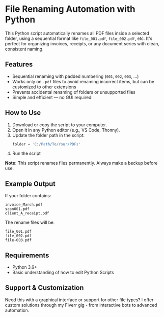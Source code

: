 # File Renaming Automation with Python

This Python script automatically renames all PDF files inside a selected folder, using a sequential format like `file_001.pdf`, `file_002.pdf`, etc. It's perfect for organizing invoices, receipts, or any document series with clean, consistent naming.

## Features

- Sequential renaming with padded numbering (`001`, `002`, `003`, ...)
- Works only on `.pdf` files to avoid renaming incorrect items, but can be customized to other extensions
- Prevents accidental renaming of folders or unsupported files
- Simple and efficient — no GUI required

## How to Use

1. Download or copy the script to your computer.
2. Open it in any Python editor (e.g., VS Code, Thonny).
3. Update the folder path in the script:
   ```python
   folder = 'C:/Path/To/Your/PDFs'
4. Run the script

**Note:** This script renames files permanently. Always make a beckup before use.

## Example Output

If your folder contains:

```plaintext
invoice_March.pdf
scan001.pdf
client_A_receipt.pdf
```

The rename files will be:

```plaintext
file_001.pdf
file_002.pdf
file-003.pdf
```

## Requirements
- Python 3.6+
- Basic understanding of how to edit Python Scripts

## Support & Customization
Need this with a graphical interface or support for other file types? I offer custom solutions through my Fiverr gig - from interactive bots to advanced automation.
